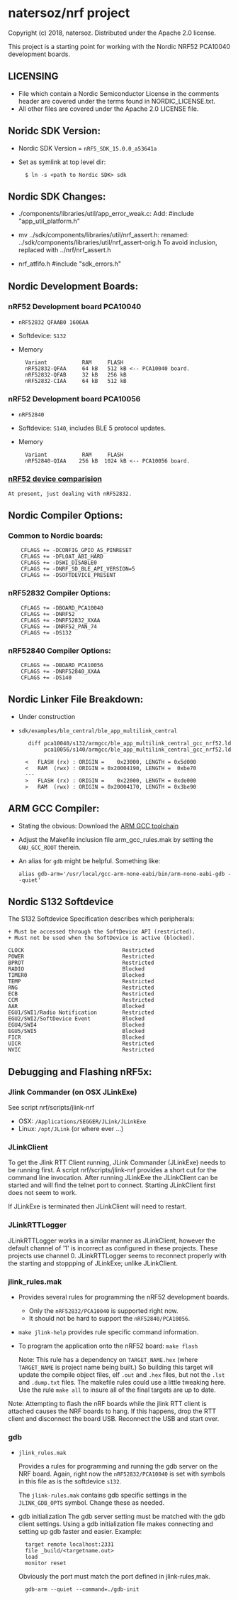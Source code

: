natersoz/nrf project
====================
Copyright (c) 2018, natersoz. Distributed under the Apache 2.0 license.


This project is a starting point for working with the Nordic NRF52
PCA10040 development boards.

LICENSING
---------
+ File which contain a Nordic Semiconductor License in the comments header
  are covered under the terms found in NORDIC_LICENSE.txt.
+ All other files are covered under the Apache 2.0 LICENSE file.

Noridc SDK Version:
-------------------
+ Nordic SDK Version = `nRF5_SDK_15.0.0_a53641a`
+ Set as symlink at top level dir:

		$ ln -s <path to Nordic SDK> sdk

Nordic SDK Changes:
-------------------
+ ./components/libraries/util/app_error_weak.c:
	Add:
	#include "app_util_platform.h"

+ mv ../sdk/components/libraries/util/nrf_assert.h:
	renamed: ../sdk/components/libraries/util/nrf_assert-orig.h
	To avoid inclusion, replaced with ../nrf/nrf_assert.h

+ nrf_atfifo.h
	#include "sdk_errors.h"

Nordic Development Boards:
--------------------------
### nRF52 Development board PCA10040
+ `nRF52832 QFAAB0 1606AA`
+ Softdevice: `S132`
+ Memory

		Variant           RAM     FLASH
		nRF52832-QFAA     64 kB   512 kB <-- PCA10040 board.
		nRF52832-QFAB     32 kB   256 kB
		nRF52832-CIAA     64 kB   512 kB

### nRF52 Development board PCA10056
+ `nRF52840`
+ Softdevice: `S140`, includes BLE 5 protocol updates.
+ Memory

		Variant           RAM     FLASH
		nRF52840-QIAA    256 kB  1024 kB <-- PCA10056 board.

### [nRF52 device comparision](http://infocenter.nordicsemi.com/index.jsp?topic=%2Fcom.nordic.infocenter.nrf52%2Fdita%2Fnrf52%2Fnrf52_series.html)

	At present, just dealing with nRF52832.

Nordic Compiler Options:
------------------------
### Common to Nordic boards:
		CFLAGS += -DCONFIG_GPIO_AS_PINRESET
		CFLAGS += -DFLOAT_ABI_HARD
		CFLAGS += -DSWI_DISABLE0
		CFLAGS += -DNRF_SD_BLE_API_VERSION=5
		CFLAGS += -DSOFTDEVICE_PRESENT

### nRF52832 Compiler Options:
		CFLAGS += -DBOARD_PCA10040
		CFLAGS += -DNRF52
		CFLAGS += -DNRF52832_XXAA
		CFLAGS += -DNRF52_PAN_74
		CFLAGS += -DS132

### nRF52840 Compiler Options:
		CFLAGS += -DBOARD_PCA10056
		CFLAGS += -DNRF52840_XXAA
		CFLAGS += -DS140

Nordic Linker File Breakdown:
-----------------------------
+ Under construction

+ `sdk/examples/ble_central/ble_app_multilink_central`

		 diff pca10040/s132/armgcc/ble_app_multilink_central_gcc_nrf52.ld
			  pca10056/s140/armgcc/ble_app_multilink_central_gcc_nrf52.ld

		<   FLASH (rx) : ORIGIN =    0x23000, LENGTH = 0x5d000
		<   RAM  (rwx) : ORIGIN = 0x20004190, LENGTH =  0xbe70
		---
		>   FLASH (rx) : ORIGIN =    0x22000, LENGTH = 0xde000
		>   RAM  (rwx) : ORIGIN = 0x20004170, LENGTH = 0x3be90

ARM GCC Compiler:
-----------------
+ Stating the obvious: Download the [ARM GCC toolchain](https://developer.arm.com/open-source/gnu-toolchain/gnu-rm/downloads)
+ Adjust the Makefile inclusion file arm_gcc_rules.mak by setting the
  `GNU_GCC_ROOT` therein.

+ An alias for `gdb` might be helpful. Something like:

  `alias gdb-arm='/usr/local/gcc-arm-none-eabi/bin/arm-none-eabi-gdb --quiet'`

Nordic S132 Softdevice
----------------------
The S132 Softdevice Specification describes which peripherals:

	+ Must be accessed through the SoftDevice API (restricted).
    + Must not be used when the SoftDevice is active (blocked).

	CLOCK								Restricted
	POWER								Restricted
	BPROT								Restricted
	RADIO								Blocked
	TIMER0								Blocked
	TEMP								Restricted
	RNG									Restricted
	ECB									Restricted
	CCM									Restricted
	AAR									Blocked
	EGU1/SWI1/Radio Notification		Restricted
	EGU2/SWI2/SoftDevice Event			Blocked
	EGU4/SWI4							Blocked
	EGU5/SWI5							Blocked
	FICR								Blocked
	UICR								Restricted
	NVIC								Restricted


Debugging and Flashing nRF5x:
-----------------------------
### Jlink Commander (on OSX JLinkExe)

  See script nrf/scripts/jlink-nrf

+ OSX:      `/Applications/SEGGER/JLink/JLinkExe`
+ Linux:    `/opt/JLink` (or where ever ...)

### JLinkClient
To get the Jlink RTT Client running, JLink Commander (JLinkExe) needs to be running first.
A script nrf/scripts/jlink-nrf provides a short cut for the command line invocation.
After running JLinkExe the JLinkClient can be started and will find the telnet
port to connect. Starting JLinkClient first does not seem to work.

If JLinkExe is terminated then JLinkClient will need to restart.

### JLinkRTTLogger
JLinkRTTLogger works in a similar manner as JLinkClient, however the default channel
of '1' is incorrect as configured in these projects. These projects use channel 0.
JLinkRTTLogger seems to reconnect properly with the starting and stoppping of
JLinkExe; unlike JLinkClient.

### jlink_rules.mak
+ Provides several rules for programming the nRF52 development boards.
	+ Only the `nRF52832/PCA10040` is supported right now.
    + It should not be hard to support the `nRF52840/PCA10056`.
+ `make jlink-help` provides rule specific command information.
+ To program the application onto the nRF52 board: `make flash`

	Note: This rule has a dependency on `TARGET_NAME.hex`
	(where `TARGET_NAME` is project name being built.)
	So building this target will update the compile object files,
	elf `.out` and `.hex` files, but not the `.lst` and `.dump.txt` files.
	The makefile rules could use a little tweaking here.
	Use the rule `make all` to insure all of the final targets are up to date.

Note: Attempting to flash the nRF boards while the jlink RTT client is attached
causes the NRF boards to hang. If this happens, drop the RTT client and disconnect
the board USB. Reconnect the USB and start over.

### gdb
+ `jlink_rules.mak`

  Provides a rules for programming and running the gdb server on the NRF board.
  Again, right now the `nRF52832/PCA10040` is set with symbols in this file as
  is the softdevice `s132`.

  The `jlink-rules.mak` contains gdb specific settings in the `JLINK_GDB_OPTS` symbol.
  Change these as needed.

+ gdb initialization
  The gdb server setting must be matched with the gdb client settings.
  Using a gdb initialization file makes connecting and setting up gdb faster
  and easier. Example:

		target remote localhost:2331
		file _build/<targetname.out>
		load
		monitor reset

  Obviously the port must match the port defined in jlink-rules,mak.

		gdb-arm --quiet --command=./gdb-init


